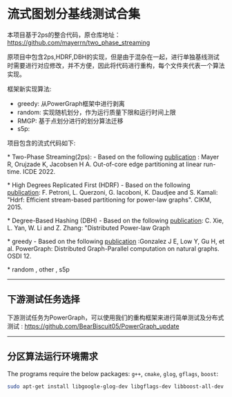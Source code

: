 # 流式图划分基线测试合集

本项目基于2ps的整合代码，原仓库地址：https://github.com/mayerrn/two_phase_streaming

原项目中包含2ps,HDRF,DBH的实现，但是由于混杂在一起，进行单独基线测试时需要进行对应修改，并不方便，因此将代码进行重构，每个文件夹代表一个算法实现。

框架新实现算法:
+ greedy: 从PowerGraph框架中进行剥离
+ random: 实现随机划分，作为运行质量下限和运行时间上限
+ RMGP: 基于点划分进行的划分算法迁移
+ s5p: 

项目包含的流式代码如下:

\* Two-Phase Streaming(2ps): - Based on the following [publication](https://arxiv.org/pdf/2203.12721.pdf) : Mayer R, Orujzade K, Jacobsen H A. Out-of-core edge partitioning at linear run-time. ICDE 2022.

\* High Degrees Replicated First (HDRF) - Based on the following [publication](http://midlab.diag.uniroma1.it/articoli/PQDKI15CIKM.pdf): F. Petroni, L. Querzoni, G. Iacoboni, K. Daudjee and S. Kamali: "Hdrf: Efficient stream-based partitioning for power-law graphs". CIKM, 2015.

\* Degree-Based Hashing (DBH) - Based on the following [publication](http://papers.nips.cc/paper/5396-distributed-power-law-graph-computing-theoretical-and-empirical-analysis.pdf): C. Xie, L. Yan, W. Li and Z. Zhang: "Distributed Power-law Graph 

\* greedy  - Based on the following [publication](https://www.usenix.org/system/files/conference/osdi12/osdi12-final-167.pdf) :Gonzalez J E, Low Y, Gu H, et al. PowerGraph: Distributed Graph-Parallel computation on natural graphs. OSDI 12.

\* random , other , s5p

---
## 下游测试任务选择

下游测试任务为PowerGraph，可以使用我们的重构框架来进行简单测试及分布式测试 : https://github.com/BearBiscuit05/PowerGraph_update

---
## 分区算法运行环境需求

The programs require the below packages: `g++`, `cmake`, `glog`, `gflags`, `boost`:

```bash
sudo apt-get install libgoogle-glog-dev libgflags-dev libboost-all-dev cmake g++
```


